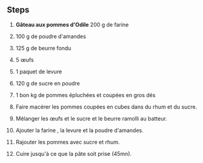 
## Steps

1. **Gâteau aux pommes d'Odile** 200 g de farine

2. 100 g de poudre d'amandes

3. 125 g de beurre fondu

4. 5 œufs

5. 1 paquet de levure

6. 120 g de sucre en poudre

7. 1 bon kg de pommes épluchées et coupées en gros dés

8. Faire macérer les pommes coupées en cubes dans du rhum et du sucre.

9. Mélanger les œufs et le sucre et le beurre ramolli au batteur.

10. Ajouter la farine , la levure et la poudre d'amandes.

11. Rajouter les pommes avec sucre et rhum.

12. Cuire jusqu'à ce que la pâte soit prise (45mn).
